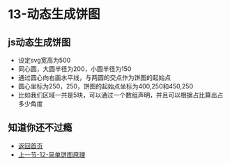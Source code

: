 # 13-动态生成饼图

## js动态生成饼图

* 设定svg宽高为500
* 同心圆，大圆半径为200，小圆半径为150
* 通过圆心向右画水平线，与两圆的交点作为饼图的起始点
* 圆心坐标为250，250，饼图的起始点坐标为400,250和450,250
* 比如我们区域一共是5块，可以通过一个数组声明，并且可以根据占比算出占多少角度

## 知道你还不过瘾

* [返回首页](../README.md)
* [上一节-12-简单饼图原理](../12-简单饼图原理/12-简单饼图原理.md)